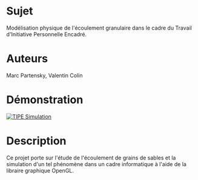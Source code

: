 # Sujet
Modélisation physique de l'écoulement granulaire dans le cadre du Travail d'Initiative Personnelle Encadré.

# Auteurs
Marc Partensky, Valentin Colin

# Démonstration
[![TIPE Simulation](https://s8.gifyu.com/images/output3c93f8a512f056ad.gif)](https://youtu.be/vGtPvrcQGY0)

# Description
Ce projet porte sur l'étude de l'écoulement de grains de sables
et la simulation d'un tel phénomène dans un cadre informatique
à l'aide de la libraire graphique OpenGL.
